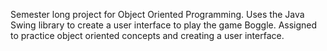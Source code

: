 Semester long project for Object Oriented Programming.
Uses the Java Swing library to create a user interface to play the game Boggle. Assigned to practice object oriented concepts and creating a user interface.
